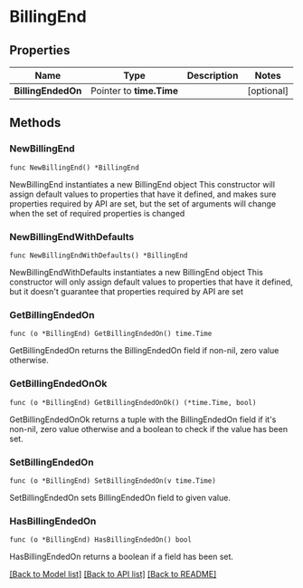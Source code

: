 # BillingEnd

## Properties

Name | Type | Description | Notes
------------ | ------------- | ------------- | -------------
**BillingEndedOn** | Pointer to **time.Time** |  | [optional] 

## Methods

### NewBillingEnd

`func NewBillingEnd() *BillingEnd`

NewBillingEnd instantiates a new BillingEnd object
This constructor will assign default values to properties that have it defined,
and makes sure properties required by API are set, but the set of arguments
will change when the set of required properties is changed

### NewBillingEndWithDefaults

`func NewBillingEndWithDefaults() *BillingEnd`

NewBillingEndWithDefaults instantiates a new BillingEnd object
This constructor will only assign default values to properties that have it defined,
but it doesn't guarantee that properties required by API are set

### GetBillingEndedOn

`func (o *BillingEnd) GetBillingEndedOn() time.Time`

GetBillingEndedOn returns the BillingEndedOn field if non-nil, zero value otherwise.

### GetBillingEndedOnOk

`func (o *BillingEnd) GetBillingEndedOnOk() (*time.Time, bool)`

GetBillingEndedOnOk returns a tuple with the BillingEndedOn field if it's non-nil, zero value otherwise
and a boolean to check if the value has been set.

### SetBillingEndedOn

`func (o *BillingEnd) SetBillingEndedOn(v time.Time)`

SetBillingEndedOn sets BillingEndedOn field to given value.

### HasBillingEndedOn

`func (o *BillingEnd) HasBillingEndedOn() bool`

HasBillingEndedOn returns a boolean if a field has been set.


[[Back to Model list]](../README.md#documentation-for-models) [[Back to API list]](../README.md#documentation-for-api-endpoints) [[Back to README]](../README.md)


